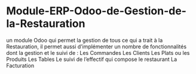 # Module-ERP-Odoo-de-Gestion-de-la-Restauration
un module Odoo qui permet la gestion de tous ce qui a trait à la Restauration, il permet aussi d’implémenter un nombre de fonctionnalités dont la gestion et le suivi de : Les Commandes Les Clients Les Plats ou les Produits Les Tables Le suivi de l’effectif qui compose le restaurant La Facturation
